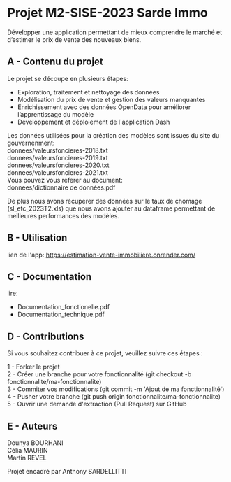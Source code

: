 # Projet M2-SISE-2023 Sarde Immo

Développer une application permettant de mieux comprendre le marché et d’estimer le prix de vente des nouveaux biens.

## A - Contenu du projet

Le projet se découpe en plusieurs étapes:
- Exploration, traitement et nettoyage des données  
- Modélisation du prix de vente et gestion des valeurs manquantes
- Enrichissement avec des données OpenData pour améliorer l’apprentissage du modèle  
- Developpement et déploiement de l'application Dash  

Les données utilisées pour la création des modèles sont issues du site du gouvernenment:  
donnees/valeursfoncieres-2018.txt  
donnees/valeursfoncieres-2019.txt  
donnees/valeursfoncieres-2020.txt  
donnees/valeursfoncieres-2021.txt  
Vous pouvez vous referer au document:  
donnees/dictionnaire de données.pdf

De plus nous avons récuperer des données sur le taux de chômage (sl_etc_2023T2.xls) que nous avons ajouter au dataframe permettant de meilleures performances des modèles.

## B - Utilisation

lien de l'app: https://estimation-vente-immobiliere.onrender.com/

## C - Documentation

lire:  
- Documentation_fonctionelle.pdf
- Documentation_technique.pdf

## D - Contributions

Si vous souhaitez contribuer à ce projet, veuillez suivre ces étapes :

1 - Forker le projet  
2 - Créer une branche pour votre fonctionnalité (git checkout -b fonctionnalite/ma-fonctionnalite)  
3 - Commiter vos modifications (git commit -m 'Ajout de ma fonctionnalité')  
4 - Pusher votre branche (git push origin fonctionnalite/ma-fonctionnalite)  
5 - Ouvrir une demande d'extraction (Pull Request) sur GitHub

## E - Auteurs

Dounya BOURHANI  
Célia MAURIN  
Martin REVEL  

Projet encadré par Anthony SARDELLITTI